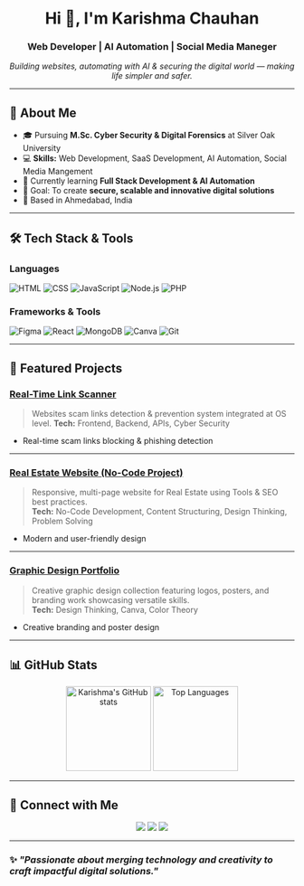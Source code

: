 <!-- Header -->
<h1 align="center">Hi 👋, I'm Karishma Chauhan</h1>
<h3 align="center">Web Developer | AI Automation | Social Media Maneger</h3>

<p align="center">
  <em>Building websites, automating with AI & securing the digital world — making life simpler and safer.</em>
</p>

---

## 🚀 About Me
- 🎓 Pursuing **M.Sc. Cyber Security & Digital Forensics** at Silver Oak University  
- 💻 **Skills:** Web Development, SaaS Development, AI Automation, Social Media Mangement
- 🌱 Currently learning **Full Stack Development & AI Automation**  
- 🎯 Goal: To create **secure, scalable and innovative digital solutions**  
- 📍 Based in Ahmedabad, India  

---

## 🛠 Tech Stack & Tools

### **Languages**
![HTML](https://img.shields.io/badge/HTML5-E34F26?style=for-the-badge&logo=html5&logoColor=white)
![CSS](https://img.shields.io/badge/CSS3-1572B6?style=for-the-badge&logo=css3&logoColor=white)
![JavaScript](https://img.shields.io/badge/JavaScript-F7DF1E?style=for-the-badge&logo=javascript&logoColor=black)
![Node.js](https://img.shields.io/badge/Node.js-43853D?style=for-the-badge&logo=node-dot-js&logoColor=white)
![PHP](https://img.shields.io/badge/PHP-777BB4?style=for-the-badge&logo=php&logoColor=white)


### **Frameworks & Tools**
![Figma](https://img.shields.io/badge/Figma-F24E1E?style=for-the-badge&logo=figma&logoColor=white)
![React](https://img.shields.io/badge/React-20232A?style=for-the-badge&logo=react&logoColor=61DAFB)
![MongoDB](https://img.shields.io/badge/MongoDB-4EA94B?style=for-the-badge&logo=mongodb&logoColor=white)
![Canva](https://img.shields.io/badge/Canva-00C4CC?style=for-the-badge&logo=canva&logoColor=white)
![Git](https://img.shields.io/badge/Git-F05032?style=for-the-badge&logo=git&logoColor=white)

---

## 🌟 Featured Projects

### [**Real-Time Link Scanner**](#)
> Websites scam links detection & prevention system integrated at OS level. 
**Tech:** Frontend, Backend, APIs, Cyber Security  
- Real-time scam links blocking & phishing detection  

---

### [**Real Estate Website (No-Code Project)**](#)
> Responsive, multi-page website for Real Estate  using Tools & SEO best practices.  
**Tech:** No-Code Development, Content Structuring, Design Thinking, Problem Solving
- Modern and user-friendly design

---

### [**Graphic Design Portfolio**](#)
> Creative graphic design collection featuring logos, posters, and branding work showcasing versatile skills.  
**Tech:** Design Thinking, Canva, Color Theory
- Creative branding and poster design
  
---


## 📊 GitHub Stats

<p align="center">
  <img src="https://github-readme-stats.vercel.app/api?username=karishmachauhan&show_icons=true&theme=radical" alt="Karishma's GitHub stats" height="150"/>
  <img src="https://github-readme-stats.vercel.app/api/top-langs/?username=karishmachauhan&layout=compact&theme=radical" alt="Top Languages" height="150"/>
</p>

---

## 🤝 Connect with Me

<p align="center">
<a href="mailto:karishmachauhan.dev@gmail.com"><img src="https://img.shields.io/badge/Gmail-D14836?style=for-the-badge&logo=gmail&logoColor=white"></a>
<a href="https://www.linkedin.com/in/karishma-chauhan-/"><img src="https://img.shields.io/badge/LinkedIn-0077B5?style=for-the-badge&logo=linkedin&logoColor=white"></a>
<a href="https://karishma-chauhan.vercel.app/"><img src="https://img.shields.io/badge/Portfolio-008080?style=for-the-badge&logo=About.me&logoColor=white"/></a>
</p>

---

### ✨ *"Passionate about merging technology and creativity to craft impactful digital solutions."*  
